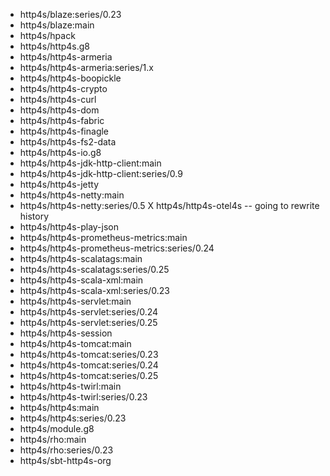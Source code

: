 - http4s/blaze:series/0.23
- http4s/blaze:main
- http4s/hpack
- http4s/http4s.g8
- http4s/http4s-armeria
- http4s/http4s-armeria:series/1.x
- http4s/http4s-boopickle
- http4s/http4s-crypto
- http4s/http4s-curl
- http4s/http4s-dom
- http4s/http4s-fabric
- http4s/http4s-finagle
- http4s/http4s-fs2-data
- http4s/http4s-io.g8
- http4s/http4s-jdk-http-client:main
- http4s/http4s-jdk-http-client:series/0.9
- http4s/http4s-jetty
- http4s/http4s-netty:main
- http4s/http4s-netty:series/0.5
X http4s/http4s-otel4s -- going to rewrite history
- http4s/http4s-play-json
- http4s/http4s-prometheus-metrics:main
- http4s/http4s-prometheus-metrics:series/0.24
- http4s/http4s-scalatags:main
- http4s/http4s-scalatags:series/0.25
- http4s/http4s-scala-xml:main
- http4s/http4s-scala-xml:series/0.23
- http4s/http4s-servlet:main
- http4s/http4s-servlet:series/0.24
- http4s/http4s-servlet:series/0.25
- http4s/http4s-session
- http4s/http4s-tomcat:main
- http4s/http4s-tomcat:series/0.23
- http4s/http4s-tomcat:series/0.24
- http4s/http4s-tomcat:series/0.25
- http4s/http4s-twirl:main
- http4s/http4s-twirl:series/0.23
- http4s/http4s:main
- http4s/http4s:series/0.23
- http4s/module.g8
- http4s/rho:main
- http4s/rho:series/0.23
- http4s/sbt-http4s-org
